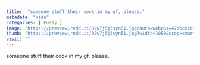 ```yaml
---
title:  "someone stuff their cock in my gf, please."
metadate: "hide"
categories: [ Pussy ]
image: "https://preview.redd.it/02w7j5j3syn51.jpg?auto=webp&s=47d6cccc930e4fff09bb06a63a7233e23aaaf9b1"
thumb: "https://preview.redd.it/02w7j5j3syn51.jpg?width=1080&crop=smart&auto=webp&s=8b504f59f6f3d532410fbe233c3f4b5a166860aa"
visit: ""
---
```

someone stuff their cock in my gf, please.
